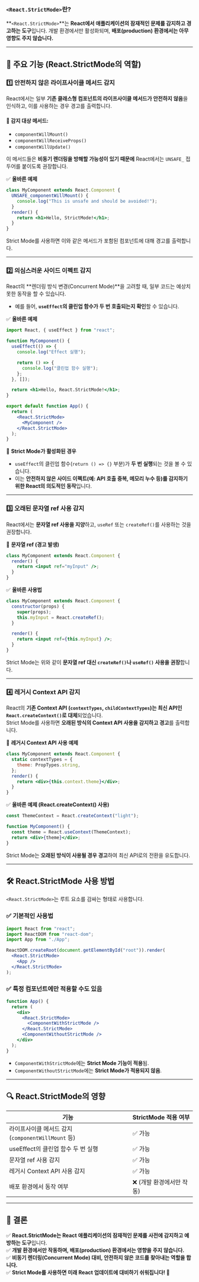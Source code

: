 ### `<React.StrictMode>`란?

**`<React.StrictMode>`**는 **React에서 애플리케이션의 잠재적인 문제를 감지하고 경고하는 도구**입니다. 개발 환경에서만 활성화되며, **배포(production) 환경에서는 아무 영향도 주지 않습니다.**

---

## **🚀 주요 기능 (React.StrictMode의 역할)**

### 1️⃣ **안전하지 않은 라이프사이클 메서드 감지**
React에서는 일부 **기존 클래스형 컴포넌트의 라이프사이클 메서드가 안전하지 않음**을 인식하고, 이를 사용하는 경우 경고를 출력합니다.

#### 🚨 감지 대상 메서드:
- `componentWillMount()`
- `componentWillReceiveProps()`
- `componentWillUpdate()`

이 메서드들은 **비동기 렌더링을 방해할 가능성이 있기 때문에** React에서는 `UNSAFE_` 접두어를 붙이도록 권장합니다.

✅ **올바른 예제**
```jsx
class MyComponent extends React.Component {
  UNSAFE_componentWillMount() {
    console.log("This is unsafe and should be avoided!");
  }
  render() {
    return <h1>Hello, StrictMode!</h1>;
  }
}
```
Strict Mode를 사용하면 이와 같은 메서드가 포함된 컴포넌트에 대해 경고를 출력합니다.

---

### 2️⃣ **의심스러운 사이드 이펙트 감지**
React의 **렌더링 방식 변경(Concurrent Mode)**을 고려할 때, 일부 코드는 예상치 못한 동작을 할 수 있습니다.

- 예를 들어, **`useEffect`의 클린업 함수가 두 번 호출되는지 확인**할 수 있습니다.

✅ **올바른 예제**
```jsx
import React, { useEffect } from "react";

function MyComponent() {
  useEffect(() => {
    console.log("Effect 실행");

    return () => {
      console.log("클린업 함수 실행");
    };
  }, []);

  return <h1>Hello, React.StrictMode!</h1>;
}

export default function App() {
  return (
    <React.StrictMode>
      <MyComponent />
    </React.StrictMode>
  );
}
```

🚨 **Strict Mode가 활성화된 경우**
- `useEffect`의 클린업 함수(`return () => {}` 부분)가 **두 번 실행**되는 것을 볼 수 있습니다.
- 이는 **안전하지 않은 사이드 이펙트(예: API 호출 중복, 메모리 누수 등)를 감지하기 위한 React의 의도적인 동작**입니다.

---

### 3️⃣ **오래된 문자열 ref 사용 감지**
React에서는 **문자열 ref 사용을 지양**하고, `useRef` 또는 `createRef()`를 사용하는 것을 권장합니다.

🚨 **문자열 ref (경고 발생)**
```jsx
class MyComponent extends React.Component {
  render() {
    return <input ref="myInput" />;
  }
}
```

✅ **올바른 사용법**
```jsx
class MyComponent extends React.Component {
  constructor(props) {
    super(props);
    this.myInput = React.createRef();
  }

  render() {
    return <input ref={this.myInput} />;
  }
}
```
Strict Mode는 위와 같이 **문자열 ref 대신 `createRef()`나 `useRef()` 사용을 권장**합니다.

---

### 4️⃣ **레거시 Context API 감지**
React의 **기존 Context API (`contextTypes`, `childContextTypes`)는 최신 API인 `React.createContext()`로 대체**되었습니다.  
Strict Mode를 사용하면 **오래된 방식의 Context API 사용을 감지하고 경고**를 출력합니다.

🚨 **레거시 Context API 사용 예제**
```jsx
class MyComponent extends React.Component {
  static contextTypes = {
    theme: PropTypes.string,
  };
  render() {
    return <div>{this.context.theme}</div>;
  }
}
```
✅ **올바른 예제 (React.createContext() 사용)**
```jsx
const ThemeContext = React.createContext("light");

function MyComponent() {
  const theme = React.useContext(ThemeContext);
  return <div>{theme}</div>;
}
```
Strict Mode는 **오래된 방식이 사용될 경우 경고**하여 최신 API로의 전환을 유도합니다.

---

## **🛠 React.StrictMode 사용 방법**
`<React.StrictMode>`는 루트 요소를 감싸는 형태로 사용합니다.

### ✅ **기본적인 사용법**
```jsx
import React from "react";
import ReactDOM from "react-dom";
import App from "./App";

ReactDOM.createRoot(document.getElementById("root")).render(
  <React.StrictMode>
    <App />
  </React.StrictMode>
);
```

### ✅ **특정 컴포넌트에만 적용할 수도 있음**
```jsx
function App() {
  return (
    <div>
      <React.StrictMode>
        <ComponentWithStrictMode />
      </React.StrictMode>
      <ComponentWithoutStrictMode />
    </div>
  );
}
```
- `ComponentWithStrictMode`에는 **Strict Mode 기능이 적용**됨.
- `ComponentWithoutStrictMode`에는 **Strict Mode가 적용되지 않음**.

---

## **🔍 React.StrictMode의 영향**
| 기능 | StrictMode 적용 여부 |
|------|----------------|
| 라이프사이클 메서드 감지 (`componentWillMount` 등) | ✅ 가능 |
| useEffect의 클린업 함수 두 번 실행 | ✅ 가능 |
| 문자열 ref 사용 감지 | ✅ 가능 |
| 레거시 Context API 사용 감지 | ✅ 가능 |
| 배포 환경에서 동작 여부 | ❌ (개발 환경에서만 작동) |

---

## **🎯 결론**
✅ **React.StrictMode는 React 애플리케이션의 잠재적인 문제를 사전에 감지하고 예방하는 도구**입니다.  
✅ **개발 환경에서만 작동하며, 배포(production) 환경에서는 영향을 주지 않습니다.**  
✅ **비동기 렌더링(Concurrent Mode) 대비, 안전하지 않은 코드를 찾아내는 역할을 합니다.**  
✅ **Strict Mode를 사용하면 미래 React 업데이트에 대비하기 쉬워집니다! 🚀**